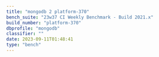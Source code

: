 ```yaml
---
title: "mongodb 2 platform-370"
bench_suite: "23w37 CI Weekly Benchmark - Build 2021.x"
build_number: "platform-370"
dbprofile: "mongodb"
classifier: ""
date: 2023-09-11T01:48:41
type: "bench"
---
```

